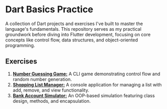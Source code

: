 # Dart Basics Practice

A collection of Dart projects and exercises I've built to master the language's fundamentals. This repository serves as my practical groundwork before diving into Flutter development, focusing on core concepts like control flow, data structures, and object-oriented programming.

## Exercises
1. **[Number Guessing Game:](https://github.com/RonydaEssam/Practicing-Dart/blob/main/number_guessing_game.dart)** A CLI game demonstrating control flow and random number generation. 
2. **[Shopping List Manager:](https://github.com/RonydaEssam/Practicing-Dart/blob/main/shoppingListManager.dart)** A console application for managing a list with add, remove, and view functionality.
3. **[Bank Account Simulator:](https://github.com/RonydaEssam/Practicing-Dart/blob/main/bankAccount.dart)** An OOP-based simulation featuring class design, methods, and encapsulation.

<!--
4. Multiplication Table 
5. FizzBuzz with a Twist  
-->
